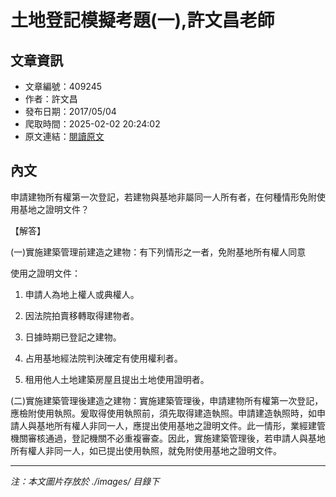 # 土地登記模擬考題(一),許文昌老師

## 文章資訊
- 文章編號：409245
- 作者：許文昌
- 發布日期：2017/05/04
- 爬取時間：2025-02-02 20:24:02
- 原文連結：[閱讀原文](https://real-estate.get.com.tw/Columns/detail.aspx?no=409245)

## 內文
申請建物所有權第一次登記，若建物與基地非屬同一人所有者，在何種情形免附使用基地之證明文件？

【解答】

(一)實施建築管理前建造之建物：有下列情形之一者，免附基地所有權人同意

使用之證明文件：

1. 申請人為地上權人或典權人。

2. 因法院拍賣移轉取得建物者。

3. 日據時期已登記之建物。

4. 占用基地經法院判決確定有使用權利者。

5. 租用他人土地建築房屋且提出土地使用證明者。

(二)實施建築管理後建造之建物：實施建築管理後，申請建物所有權第一次登記，應檢附使用執照。爰取得使用執照前，須先取得建造執照。申請建造執照時，如申請人與基地所有權人非同一人，應提出使用基地之證明文件。此一情形，業經建管機關審核通過，登記機關不必重複審查。因此，實施建築管理後，若申請人與基地所有權人非同一人，如已提出使用執照，就免附使用基地之證明文件。

---
*注：本文圖片存放於 ./images/ 目錄下*
